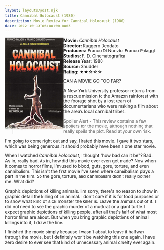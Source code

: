 ```yaml
---
layout: layouts/post.njk
title: Cannibal Holocaust (1980)
description: Movie Review for Cannibal Holocaust (1980)
date: 2022-10-13T06:00:00.000Z
---
```

<div class="review__info">

<img loading="lazy" class="movie__poster" src="/static/images/movie/cannibalholocaust.webp" alt="Movie Poster for Cannibal Holocaust - 1980" width="191.5" height="300" align="left">

 <strong>Movie:</strong> <em>Cannibal Holocaust</em><br>
    <strong>Director:</strong> Ruggero Deodato<br>
    <strong>Producers:</strong> Franco Di Nunzio, Franco Palaggi<br>
    <strong>Studios:</strong> F. D. Cinematografica <br>
    <strong>Release Year:</strong> 1980<br>
    <strong>Source:</strong> Shudder<br>
    <strong>Rating:</strong> &#9733;&#9733;&#9734;&#9734;&#9734;
    <p class="review__description">CAN A MOVIE GO TOO FAR?</p>
    <p>A New York University professor returns from a rescue mission to the Amazon rainforest with the footage shot by a lost team of documentarians who were making a film about the area’s local cannibal tribes.</p>

</div>

<blockquote>Spoiler Alert - This review contains a few spoilers for the movie, although nothing that really spoils the plot. Read at your own risk.</blockquote>

I﻿'m going to come right out and say, I hated this movie. I gave it two stars, which was being generous. It should probably have been a one star movie.

W﻿hen I watched <i>Cannibal Holocaust</i>, I thought "how bad can it be"? Bad. As in, really bad. As in, how did this movie ever even get made? Now when it comes to horror films, I'm used to blood, guts, gore, torture, and even cannibalism. This isn't the first movie I've seen where cannibalism plays a part in the film. So the gore, torture, and cannibalism didn't really bother me. What did? 

G﻿raphic depictions of killing animals. I'm sorry, there's no reason to show in graphic detail the killing of an animal. I don't care if it is for food purposes or to show what kind of sick monster the killer is. Leave the animals out of it. I did not need to see the graphic murder of a muskrat or a giant turtle. I expect graphic depictions of killing people, after all that's half of what most horror films are about. But when you bring graphic depictions of animal killings into it, I draw the line.

I﻿ finished the movie simply because I wasn't about to leave it halfway through the movie, but I definitely won't be watching this one again. I have zero desire to ever see that kind of unnecessary animal cruelty ever again.